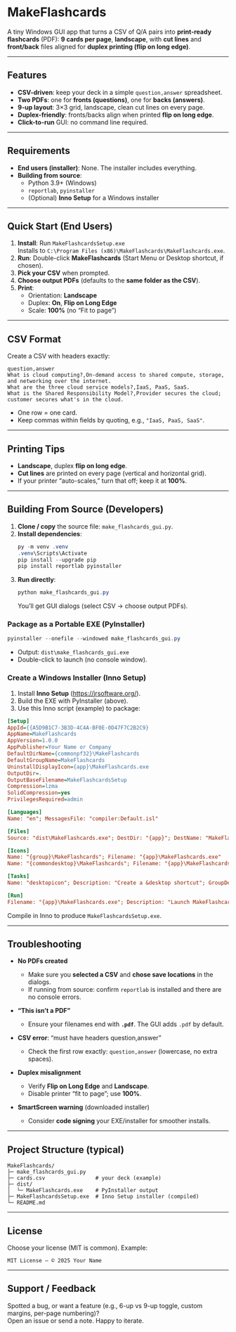 # MakeFlashcards

A tiny Windows GUI app that turns a CSV of Q/A pairs into **print-ready flashcards** (PDF): **9 cards per page**, **landscape**, with **cut lines** and **front/back** files aligned for **duplex printing (flip on long edge)**.

---

## Features

- **CSV-driven**: keep your deck in a simple `question,answer` spreadsheet.
- **Two PDFs**: one for **fronts (questions)**, one for **backs (answers)**.
- **9-up layout**: 3×3 grid, landscape, clean cut lines on every page.
- **Duplex-friendly**: fronts/backs align when printed **flip on long edge**.
- **Click-to-run** GUI: no command line required.

---

## Requirements

- **End users (installer)**: None. The installer includes everything.
- **Building from source**:
  - Python 3.9+ (Windows)
  - `reportlab`, `pyinstaller`
  - (Optional) **Inno Setup** for a Windows installer

---

## Quick Start (End Users)

1. **Install**: Run `MakeFlashcardsSetup.exe`  
   Installs to `C:\Program Files (x86)\MakeFlashcards\MakeFlashcards.exe`.
2. **Run**: Double-click **MakeFlashcards** (Start Menu or Desktop shortcut, if chosen).
3. **Pick your CSV** when prompted.
4. **Choose output PDFs** (defaults to the **same folder as the CSV**).
5. **Print**:
   - Orientation: **Landscape**
   - Duplex: **On**, **Flip on Long Edge**
   - Scale: **100%** (no “Fit to page”)

---

## CSV Format

Create a CSV with headers exactly:

```csv
question,answer
What is cloud computing?,On-demand access to shared compute, storage, and networking over the internet.
What are the three cloud service models?,IaaS, PaaS, SaaS.
What is the Shared Responsibility Model?,Provider secures the cloud; customer secures what's in the cloud.
```

- One row = one card.
- Keep commas within fields by quoting, e.g., `"IaaS, PaaS, SaaS"`.

---

## Printing Tips

- **Landscape**, duplex **flip on long edge**.
- **Cut lines** are printed on every page (vertical and horizontal grid).
- If your printer “auto-scales,” turn that off; keep it at **100%**.

---

## Building From Source (Developers)

1. **Clone / copy** the source file: `make_flashcards_gui.py`.
2. **Install dependencies**:
   ```powershell
   py -m venv .venv
   .venv\Scripts\Activate
   pip install --upgrade pip
   pip install reportlab pyinstaller
   ```
3. **Run directly**:
   ```powershell
   python make_flashcards_gui.py
   ```
   You’ll get GUI dialogs (select CSV → choose output PDFs).

### Package as a Portable EXE (PyInstaller)

```powershell
pyinstaller --onefile --windowed make_flashcards_gui.py
```

- Output: `dist\make_flashcards_gui.exe`  
- Double-click to launch (no console window).

### Create a Windows Installer (Inno Setup)

1. Install **Inno Setup** (https://jrsoftware.org/).
2. Build the EXE with PyInstaller (above).
3. Use this Inno script (example) to package:

```ini
[Setup]
AppId={{A5D9B1C7-3B3D-4C4A-BF0E-0D47F7C2B2C9}
AppName=MakeFlashcards
AppVersion=1.0.0
AppPublisher=Your Name or Company
DefaultDirName={commonpf32}\MakeFlashcards
DefaultGroupName=MakeFlashcards
UninstallDisplayIcon={app}\MakeFlashcards.exe
OutputDir=.
OutputBaseFilename=MakeFlashcardsSetup
Compression=lzma
SolidCompression=yes
PrivilegesRequired=admin

[Languages]
Name: "en"; MessagesFile: "compiler:Default.isl"

[Files]
Source: "dist\MakeFlashcards.exe"; DestDir: "{app}"; DestName: "MakeFlashcards.exe"; Flags: ignoreversion

[Icons]
Name: "{group}\MakeFlashcards"; Filename: "{app}\MakeFlashcards.exe"
Name: "{commondesktop}\MakeFlashcards"; Filename: "{app}\MakeFlashcards.exe"; Tasks: desktopicon

[Tasks]
Name: "desktopicon"; Description: "Create a &desktop shortcut"; GroupDescription: "Additional icons:"; Flags: unchecked

[Run]
Filename: "{app}\MakeFlashcards.exe"; Description: "Launch MakeFlashcards"; Flags: nowait postinstall skipifsilent
```

Compile in Inno to produce `MakeFlashcardsSetup.exe`.

---

## Troubleshooting

- **No PDFs created**  
  - Make sure you **selected a CSV** and **chose save locations** in the dialogs.
  - If running from source: confirm `reportlab` is installed and there are no console errors.

- **“This isn’t a PDF”**  
  - Ensure your filenames end with **`.pdf`**. The GUI adds `.pdf` by default.

- **CSV error**: “must have headers question,answer”  
  - Check the first row exactly: `question,answer` (lowercase, no extra spaces).

- **Duplex misalignment**  
  - Verify **Flip on Long Edge** and **Landscape**.
  - Disable printer “fit to page”; use **100%**.

- **SmartScreen warning** (downloaded installer)  
  - Consider **code signing** your EXE/installer for smoother installs.

---

## Project Structure (typical)

```
MakeFlashcards/
├─ make_flashcards_gui.py
├─ cards.csv                # your deck (example)
├─ dist/
│  └─ MakeFlashcards.exe    # PyInstaller output
├─ MakeFlashcardsSetup.exe  # Inno Setup installer (compiled)
└─ README.md
```

---

## License

Choose your license (MIT is common). Example:

```
MIT License — © 2025 Your Name
```

---

## Support / Feedback

Spotted a bug, or want a feature (e.g., 6-up vs 9-up toggle, custom margins, per-page numbering)?  
Open an issue or send a note. Happy to iterate.
